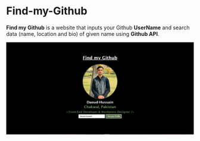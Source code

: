 # Find-my-Github

<p><b>Find my Github</b> is a website that inputs your Github <b>UserName</b> and search data  (name, location and bio) of given name using <b>Github API</b>. </p>

<img src="readme-img.JPG" align="right"> 


#
